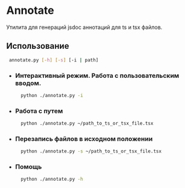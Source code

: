 # Annotate

Утилита для генераций jsdoc аннотаций для ts и tsx файлов.

## Использование

```bash
 annotate.py [-h] [-s] [-i | path]
```

+ ### Интерактивный режим. Работа с пользовательским вводом.
    ```bash
      python ./annotate.py -i
    ```
+ ### Работа с путем
    ```bash
      python ./annotate.py ~/path_to_ts_or_tsx_file.tsx
    ```
+ ### Перезапись файлов в исходном положении
    ```bash
      python ./annotate.py -s ~/path_to_ts_or_tsx_file.tsx
    ```
+ ### Помощь
    ```bash
      python ./annotate.py -h
    ```